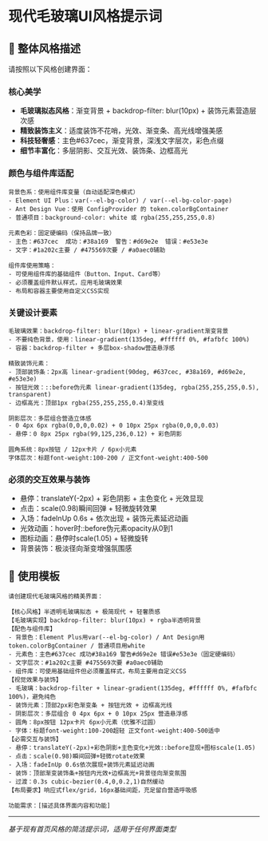 # 现代毛玻璃UI风格提示词

## 🎨 整体风格描述

请按照以下风格创建界面：

### 核心美学
- **毛玻璃拟态风格**：渐变背景 + backdrop-filter: blur(10px) + 装饰元素营造层次感
- **精致装饰主义**：适度装饰不花哨，光效、渐变条、高光线增强美感
- **科技轻奢感**：主色#637cec，渐变背景，深浅文字层次，彩色点缀
- **细节丰富化**：多层阴影、交互光效、装饰条、边框高光

### 颜色与组件库适配
```
背景色系：使用组件库变量（自动适配深色模式）
- Element UI Plus：var(--el-bg-color) / var(--el-bg-color-page)
- Ant Design Vue：使用 ConfigProvider 的 token.colorBgContainer
- 普通项目：background-color: white 或 rgba(255,255,255,0.8)

元素色彩：固定硬编码（保持品牌一致）
- 主色：#637cec  成功：#38a169  警告：#d69e2e  错误：#e53e3e
- 文字：#1a202c主要 / #475569次要 / #a0aec0辅助

组件库使用策略：
- 可使用组件库的基础组件（Button、Input、Card等）
- 必须覆盖组件默认样式，应用毛玻璃效果
- 布局和容器主要使用自定义CSS实现
```

### 关键设计要素
```
毛玻璃效果：backdrop-filter: blur(10px) + linear-gradient渐变背景
- 不要纯色背景，使用：linear-gradient(135deg, #ffffff 0%, #fafbfc 100%)
- 容器：backdrop-filter + 多层box-shadow营造悬浮感

精致装饰元素：
- 顶部装饰条：2px高 linear-gradient(90deg, #637cec, #38a169, #d69e2e, #e53e3e)
- 按钮光效：::before伪元素 linear-gradient(135deg, rgba(255,255,255,0.5), transparent)
- 边框高光：顶部1px rgba(255,255,255,0.4)渐变线

阴影层次：多层组合营造立体感
- 0 4px 6px rgba(0,0,0,0.02) + 0 10px 25px rgba(0,0,0,0.03)
- 悬停：0 8px 25px rgba(99,125,236,0.12) + 彩色阴影

圆角系统：8px按钮 / 12px卡片 / 6px小元素
字体层次：标题font-weight:100-200 / 正文font-weight:400-500
```

### 必须的交互效果与装饰
- 悬停：translateY(-2px) + 彩色阴影 + 主色变化 + 光效显现
- 点击：scale(0.98)瞬间回弹 + 轻微旋转效果
- 入场：fadeInUp 0.6s + 依次出现 + 装饰元素延迟动画
- 光效动画：hover时::before伪元素opacity从0到1
- 图标动画：悬停时scale(1.05) + 轻微旋转
- 背景装饰：极淡径向渐变增强氛围感

## 📝 使用模板

```
请创建现代毛玻璃风格的精美界面：

【核心风格】半透明毛玻璃拟态 + 极简现代 + 轻奢质感
【毛玻璃实现】backdrop-filter: blur(10px) + rgba半透明背景  
【配色与组件库】
- 背景色：Element Plus用var(--el-bg-color) / Ant Design用token.colorBgContainer / 普通项目用white
- 元素色：主色#637cec 成功#38a169 警告#d69e2e 错误#e53e3e（固定硬编码）
- 文字层次：#1a202c主要 #475569次要 #a0aec0辅助
- 组件库：可使用基础组件但必须覆盖样式，布局主要用自定义CSS
【视觉效果与装饰】
- 毛玻璃：backdrop-filter + linear-gradient(135deg, #ffffff 0%, #fafbfc 100%)，避免纯色
- 装饰元素：顶部2px彩色渐变条 + 按钮光效 + 边框高光线
- 阴影层次：多层组合 0 4px 6px + 0 10px 25px 营造悬浮感
- 圆角：8px按钮 12px卡片 6px小元素（优雅不过圆）
- 字体：标题font-weight:100-200超轻 正文font-weight:400-500适中
【必需交互与装饰】
- 悬停：translateY(-2px)+彩色阴影+主色变化+光效::before显现+图标scale(1.05)
- 点击：scale(0.98)瞬间回弹+轻微rotate效果
- 入场：fadeInUp 0.6s依次展现+装饰元素延迟动画
- 装饰：顶部渐变装饰条+按钮内光效+边框高光+背景径向渐变氛围
- 过渡：0.3s cubic-bezier(0.4,0,0.2,1)自然缓动
【布局要求】响应式flex/grid，16px基础间距，充足留白营造呼吸感

功能需求：[描述具体界面内容和功能]
```

---

*基于现有首页风格的简洁提示词，适用于任何界面类型*
